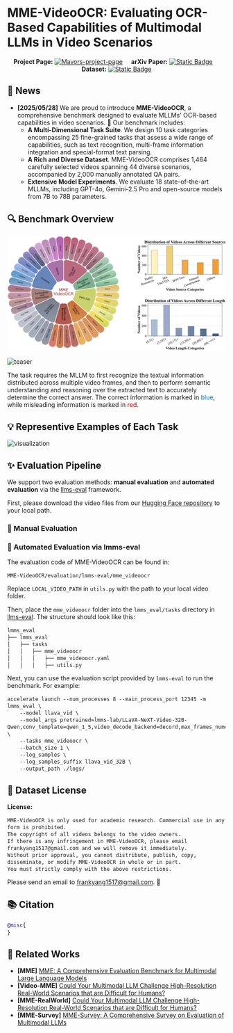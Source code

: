 <div align="center">

</div>

# MME-VideoOCR: Evaluating OCR-Based Capabilities of Multimodal LLMs in Video Scenarios

<div align="center">

**Project Page:** [![Mavors-project-page](https://img.shields.io/badge/MME_VideoOCR-Project_Page-red)](https://mme-videoocr.github.io/) &nbsp;&nbsp;&nbsp; **arXiv Paper:** [![Static Badge](https://img.shields.io/badge/MME_VideoOCR-Paper-green)](https://arxiv.org/pdf/) &nbsp;&nbsp;&nbsp; **Dataset:** [![Static Badge](https://img.shields.io/badge/MME_VideoOCR-Dataset-blue)](https://huggingface.co/datasets/DogNeverSleep/MME-VideoOCR_Dataset)

</div>

## 📢 News
- **[2025/05/28]** We are proud to introduce **MME-VideoOCR**, a comprehensive benchmark designed to evaluate MLLMs' OCR-based capabilities in video scenarios. 🎉 Our benchmark includes:
    - **A Multi-Dimensional Task Suite**. We design 10 task categories encompassing 25 fine-grained tasks that assess a wide range of capabilities, such as text recognition, multi-frame information integration and special-format text parsing.
    - **A Rich and Diverse Dataset**. MME-VideoOCR comprises 1,464 carefully selected videos spanning 44 diverse scenarios, accompanied by 2,000 manually annotated QA pairs.
    - **Extensive Model Experiments**. We evaluate 18 state-of-the-art MLLMs, including GPT-4o, Gemini-2.5 Pro and open-source models from 7B to 78B parameters.

## 🔍 Benchmark Overview
![teaser](src/images/statistics.png)

![teaser](src/images/teaser.png)

The task requires the MLLM to first recognize the textual information distributed across multiple video frames, and then to perform semantic understanding and reasoning over the extracted text to accurately determine the correct answer. The correct information is marked in <span style="color:#0070C0;">blue</span>, while misleading information is marked in <span style="color:#C00000;">red</span>.

## 💡 Representive Examples of Each Task
![visualization](src/images/visualization.png)

## ✨ Evaluation Pipeline
We support two evaluation methods: **manual evaluation** and **automated evaluation** via the [llms-eval](https://github.com/EvolvingLMMs-Lab/lmms-eval) framework.

First, please download the video files from our [Hugging Face repository](https://huggingface.co/datasets/DogNeverSleep/MME-VideoOCR_Dataset/tree/main) to your local path.

### 📍 Manual Evaluation


### 📍 Automated Evaluation via lmms-eval
The evaluation code of MME-VideoOCR can be found in:
```
MME-VideoOCR/evaluation/lmms-eval/mme_videoocr
```
Replace `LOCAL_VIDEO_PATH` in `utils.py` with the path to your local video folder.

Then, place the `mme_videoocr` folder into the `lmms_eval/tasks` directory in [llms-eval](https://github.com/EvolvingLMMs-Lab/lmms-eval). The structure should look like this:
```
lmms_eval
├── lmms_eval
│   ├── tasks
│   │   ├── mme_videoocr
│   │   │   ├── mme_videoocr.yaml
│   │   │   ├── utils.py
```
Next, you can use the evaluation script provided by `lmms-eval` to run the benchmark. For example:
```
accelerate launch --num_processes 8 --main_process_port 12345 -m lmms_eval \
    --model llava_vid \
    --model_args pretrained=lmms-lab/LLaVA-NeXT-Video-32B-Qwen,conv_template=qwen_1_5,video_decode_backend=decord,max_frames_num=32,mm_spatial_pool_mode=average,mm_newline_position=grid,mm_resampler_location=after \
    --tasks mme_videoocr \
    --batch_size 1 \
    --log_samples \
    --log_samples_suffix llava_vid_32B \
    --output_path ./logs/
```

## 🔖 Dataset License
**License:**
```
MME-VideoOCR is only used for academic research. Commercial use in any form is prohibited.
The copyright of all videos belongs to the video owners.
If there is any infringement in MME-VideoOCR, please email frankyang1517@gmail.com and we will remove it immediately.
Without prior approval, you cannot distribute, publish, copy, disseminate, or modify MME-VideoOCR in whole or in part. 
You must strictly comply with the above restrictions.
```
Please send an email to <u>frankyang1517@gmail.com</u>. 🌟

## 📚 Citation
```bibtex
@misc{
}
```

## 🔗 Related Works
- **[MME]** [MME: A Comprehensive Evaluation Benchmark for Multimodal Large Language Models](https://github.com/BradyFU/Awesome-Multimodal-Large-Language-Models/tree/Evaluation)
- **[Video-MME]** [Could Your Multimodal LLM Challenge High-Resolution Real-World Scenarios that are Difficult for Humans?](https://github.com/MME-Benchmarks/Video-MME)
- **[MME-RealWorld]** [Could Your Multimodal LLM Challenge High-Resolution Real-World Scenarios that are Difficult for Humans?](https://mme-realworld.github.io/)
- **[MME-Survey]** [MME-Survey: A Comprehensive Survey on Evaluation of Multimodal LLMs](https://arxiv.org/abs/2411.15296)